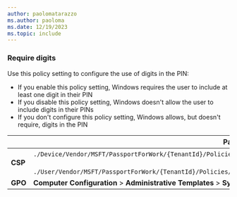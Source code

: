 ```yaml
---
author: paolomatarazzo
ms.author: paoloma
ms.date: 12/19/2023
ms.topic: include
---
```


### Require digits

Use this policy setting to configure the use of digits in the PIN:

- If you enable this policy setting, Windows requires the user to include at least one digit in their PIN
- If you disable this policy setting, Windows doesn't allow the user to include digits in their PINs
- If you don't configure this policy setting, Windows allows, but doesn't require, digits in the PIN

|  | Path |
|--|--|
| **CSP** | `./Device/Vendor/MSFT/PassportForWork/{TenantId}/Policies/PINComplexity/`[devicetenantidpoliciespincomplexitydigits](/windows/client-management/mdm/passportforwork-csp#devicetenantidpoliciespincomplexitydigits)<br><br>`./User/Vendor/MSFT/PassportForWork/{TenantId}/Policies/PINComplexity/`[usertenantidpoliciespincomplexitydigits](/windows/client-management/mdm/passportforwork-csp#usertenantidpoliciespincomplexitydigits) |
| **GPO** | **Computer Configuration** > **Administrative Templates** > **System** > **PIN Complexity** |
